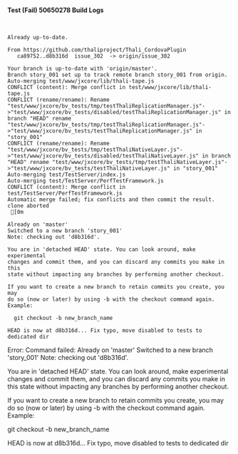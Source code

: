 #### Test (Fail) 50650278 Build Logs


```


```

```
Already up-to-date.

From https://github.com/thaliproject/Thali_CordovaPlugin
   ca89752..d8b316d  issue_302  -> origin/issue_302

```

```
Your branch is up-to-date with 'origin/master'.
Branch story_001 set up to track remote branch story_001 from origin.
Auto-merging test/www/jxcore/lib/thali-tape.js
CONFLICT (content): Merge conflict in test/www/jxcore/lib/thali-tape.js
CONFLICT (rename/rename): Rename "test/www/jxcore/bv_tests/tmp/testThaliReplicationManager.js"->"test/www/jxcore/bv_tests/disabled/testThaliReplicationManager.js" in branch "HEAD" rename "test/www/jxcore/bv_tests/tmp/testThaliReplicationManager.js"->"test/www/jxcore/bv_tests/testThaliReplicationManager.js" in "story_001"
CONFLICT (rename/rename): Rename "test/www/jxcore/bv_tests/tmp/testThaliNativeLayer.js"->"test/www/jxcore/bv_tests/disabled/testThaliNativeLayer.js" in branch "HEAD" rename "test/www/jxcore/bv_tests/tmp/testThaliNativeLayer.js"->"test/www/jxcore/bv_tests/testThaliNativeLayer.js" in "story_001"
Auto-merging test/TestServer/index.js
Auto-merging test/TestServer/PerfTestFramework.js
CONFLICT (content): Merge conflict in test/TestServer/PerfTestFramework.js
Automatic merge failed; fix conflicts and then commit the result.
clone aborted
 [0m

Already on 'master'
Switched to a new branch 'story_001'
Note: checking out 'd8b316d'.

You are in 'detached HEAD' state. You can look around, make experimental
changes and commit them, and you can discard any commits you make in this
state without impacting any branches by performing another checkout.

If you want to create a new branch to retain commits you create, you may
do so (now or later) by using -b with the checkout command again. Example:

  git checkout -b new_branch_name

HEAD is now at d8b316d... Fix typo, move disabled to tests to dedicated dir

```

Error: Command failed: Already on 'master'
Switched to a new branch 'story_001'
Note: checking out 'd8b316d'.

You are in 'detached HEAD' state. You can look around, make experimental
changes and commit them, and you can discard any commits you make in this
state without impacting any branches by performing another checkout.

If you want to create a new branch to retain commits you create, you may
do so (now or later) by using -b with the checkout command again. Example:

  git checkout -b new_branch_name

HEAD is now at d8b316d... Fix typo, move disabled to tests to dedicated dir
